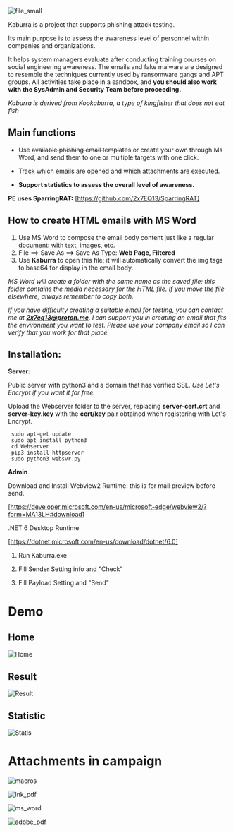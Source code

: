 ![file_small](https://github.com/user-attachments/assets/383219d3-1bac-4d8f-8f1b-2047a7a9d92e)

Kaburra is a project that supports phishing attack testing.

Its main purpose is to assess the awareness level of personnel within companies and organizations.

It helps system managers evaluate after conducting training courses on social engineering awareness. The emails and fake malware are designed to resemble the techniques currently used by ransomware gangs and APT groups.
All activities take place in a sandbox, and **you should also work with the SysAdmin and Security Team before proceeding.**

_Kaburra is derived from Kookaburra, a type of kingfisher that does not eat fish_

## Main functions

  * Use ~~available phishing email templates~~ or create your own through Ms Word, and send them to one or multiple targets with one click.

  * Track which emails are opened and which attachments are executed.

  * **Support statistics to assess the overall level of awareness.**

**PE uses SparringRAT:** [https://github.com/2x7EQ13/SparringRAT]

## How to create HTML emails with MS Word

1. Use MS Word to compose the email body content just like a regular document: with text, images, etc.
2. File ==> Save As ==> Save As Type: **Web Page, Filtered**
3. Use **Kaburra** to open this file; it will automatically convert the img tags to base64 for display in the email body.

_MS Word will create a folder with the same name as the saved file; this folder contains the media necessary for the HTML file. If you move the file elsewhere, always remember to copy both._

_If you have difficulty creating a suitable email for testing, you can contact me at **2x7eq13@proton.me**. I can support you in creating an email that fits the environment you want to test. Please use your company email so I can verify that you work for that place._

## Installation:

**Server:**

Public server with python3 and a domain that has verified SSL. _Use Let's Encrypt if you want it for free._

Upload the Webserver folder to the server, replacing **server-cert.crt** and **server-key.key** with the **cert/key** pair obtained when registering with Let's Encrypt.

 ```console
  sudo apt-get update
  sudo apt install python3
  cd Webserver
  pip3 install httpserver
  sudo python3 websvr.py
 ```

**Admin**

Download and Install Webview2 Runtime: this is for mail preview before send.

[https://developer.microsoft.com/en-us/microsoft-edge/webview2/?form=MA13LH#download]

.NET 6 Desktop Runtime

[https://dotnet.microsoft.com/en-us/download/dotnet/6.0]

1.  Run Kaburra.exe

2.  Fill Sender Setting info and "Check"

3.  Fill Payload Setting and "Send"

# Demo

## Home

![Home](https://github.com/user-attachments/assets/48d68a6e-19ea-45c5-9e45-224e346c109b)

## Result

![Result](https://github.com/user-attachments/assets/8be9e1f6-25b0-41d6-8b59-0b6c658c69f7)

## Statistic

![Statis](https://github.com/user-attachments/assets/b645c841-07fd-45eb-a558-7f3373f1192e)

# Attachments in campaign

![macros](https://github.com/user-attachments/assets/b547e0cb-75de-4c94-9704-f3d2e230d61d)

![lnk_pdf](https://github.com/user-attachments/assets/8973ab02-a46b-4c3b-82c4-e060206fd587)

![ms_word](https://github.com/user-attachments/assets/e3aaea8f-21cc-4a72-9c9c-b2c169c40f0b)

![adobe_pdf](https://github.com/user-attachments/assets/fbcc4c5c-1603-4f11-a1fd-bfecba7c0491)
